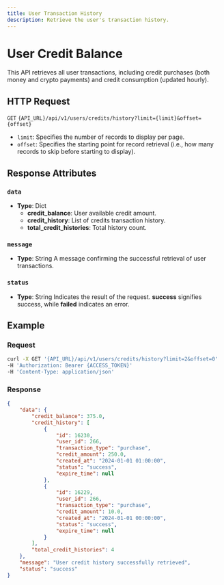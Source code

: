 ```yaml
---
title: User Transaction History
description: Retrieve the user's transaction history.
---
```


# User Credit Balance

This API retrieves all user transactions, including 
credit purchases (both money and crypto payments) and 
credit consumption (updated hourly).

## HTTP Request

`GET` `{API_URL}/api/v1/users/credits/history?limit={limit}&offset={offset}`
  - `limit`: Specifies the number of records to display per page.
  - `offset`: Specifies the starting point for record retrieval (i.e., how many records to skip before starting to display).

## Response Attributes

### `data`

- **Type**: Dict
  - **credit_balance**: User available credit amount.
  - **credit_history**: List of credits transaction history.
  - **total_credit_histories**: Total history count.

### `message`

- **Type**: String
  A message confirming the successful retrieval of user transactions.

### `status`

- **Type**: String
  Indicates the result of the request.
  **success** signifies success, while **failed** indicates an error.

## Example

### Request

```bash
curl -X GET '{API_URL}/api/v1/users/credits/history?limit=2&offset=0'
-H 'Authorization: Bearer {ACCESS_TOKEN}'
-H 'Content-Type: application/json'
```

### Response

```json
{
    "data": {
        "credit_balance": 375.0,
        "credit_history": [
            {
                "id": 16230,
                "user_id": 266,
                "transaction_type": "purchase",
                "credit_amount": 250.0,
                "created_at": "2024-01-01 01:00:00",
                "status": "success",
                "expire_time": null
            },
            {
                "id": 16229,
                "user_id": 266,
                "transaction_type": "purchase",
                "credit_amount": 10.0,
                "created_at": "2024-01-01 00:00:00",
                "status": "success",
                "expire_time": null
            }
        ],
        "total_credit_histories": 4
    },
    "message": "User credit history successfully retrieved",
    "status": "success"
}
```


